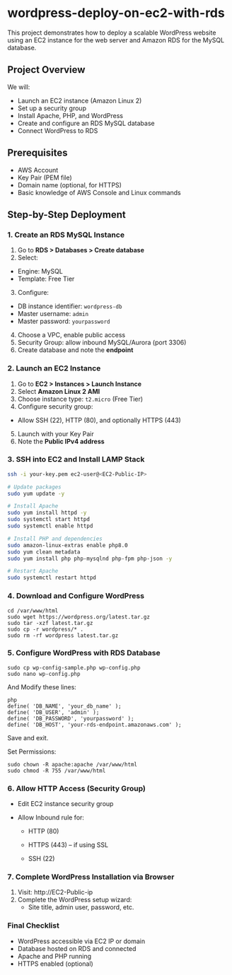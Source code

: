# **wordpress-deploy-on-ec2-with-rds**


This project demonstrates how to deploy a scalable WordPress website using an EC2 instance for the web server and Amazon RDS for the MySQL database.


## **Project Overview**
We will:
  * Launch an EC2 instance (Amazon Linux 2)
  * Set up a security group
  * Install Apache, PHP, and WordPress
  * Create and configure an RDS MySQL database
  * Connect WordPress to RDS



## **Prerequisites**
  * AWS Account
  * Key Pair (PEM file)
  * Domain name (optional, for HTTPS)
  * Basic knowledge of AWS Console and Linux commands


  ## **Step-by-Step Deployment**

  ### **1. Create an RDS MySQL Instance**
  1. Go to **RDS > Databases > Create database**
  2. Select:
   - Engine: MySQL
   - Template: Free Tier
  3. Configure:
   - DB instance identifier: `wordpress-db`
   - Master username: `admin`
   - Master password: `yourpassword`
  4. Choose a VPC, enable public access
  5. Security Group: allow inbound MySQL/Aurora (port 3306)
  6. Create database and note the **endpoint**

  ### **2️. Launch an EC2 Instance**
  1. Go to **EC2 > Instances > Launch Instance**
  2. Select **Amazon Linux 2 AMI**
  3. Choose instance type: `t2.micro` (Free Tier)
  4. Configure security group:
   - Allow SSH (22), HTTP (80), and optionally HTTPS (443)
  5. Launch with your Key Pair
  6. Note the **Public IPv4 address**

  ### **3️.  SSH into EC2 and Install LAMP Stack**
  ```bash
ssh -i your-key.pem ec2-user@<EC2-Public-IP>

# Update packages
sudo yum update -y

# Install Apache
sudo yum install httpd -y
sudo systemctl start httpd
sudo systemctl enable httpd

# Install PHP and dependencies
sudo amazon-linux-extras enable php8.0
sudo yum clean metadata
sudo yum install php php-mysqlnd php-fpm php-json -y

# Restart Apache
sudo systemctl restart httpd

```

### **4️. Download and Configure WordPress**
```
cd /var/www/html
sudo wget https://wordpress.org/latest.tar.gz
sudo tar -xzf latest.tar.gz
sudo cp -r wordpress/* .
sudo rm -rf wordpress latest.tar.gz
```

### **5️. Configure WordPress with RDS Database**
```
sudo cp wp-config-sample.php wp-config.php
sudo nano wp-config.php
```
And Modify these lines:
```
php
define( 'DB_NAME', 'your_db_name' );
define( 'DB_USER', 'admin' );
define( 'DB_PASSWORD', 'yourpassword' );
define( 'DB_HOST', 'your-rds-endpoint.amazonaws.com' );
```
Save and exit.

Set Permissions:
```
sudo chown -R apache:apache /var/www/html
sudo chmod -R 755 /var/www/html
```


### **6️. Allow HTTP Access (Security Group)**
  * Edit EC2 instance security group

  * Allow Inbound rule for:

    * HTTP (80)

    * HTTPS (443) – if using SSL

    * SSH (22)


### **7️. Complete WordPress Installation via Browser**
1. Visit: http://EC2-Public-ip
2. Complete the WordPress setup wizard:
   * Site title, admin user, password, etc.


### **Final Checklist**
  * WordPress accessible via EC2 IP or domain
  * Database hosted on RDS and connected
  * Apache and PHP running
  *  HTTPS enabled (optional)
